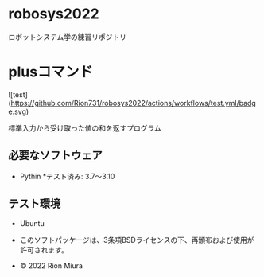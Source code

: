 # robosys2022
ロボットシステム学の練習リポジトリ

# plusコマンド
![test] (https://github.com/Rion731/robosys2022/actions/workflows/test.yml/badge.svg)

標準入力から受け取った値の和を返すプログラム

## 必要なソフトウェア
* Pythin
  *テスト済み: 3.7～3.10

## テスト環境
* Ubuntu

* このソフトパッケージは、3条項BSDライセンスの下、再頒布および使用が許可されます。
* © 2022 Rion Miura 

